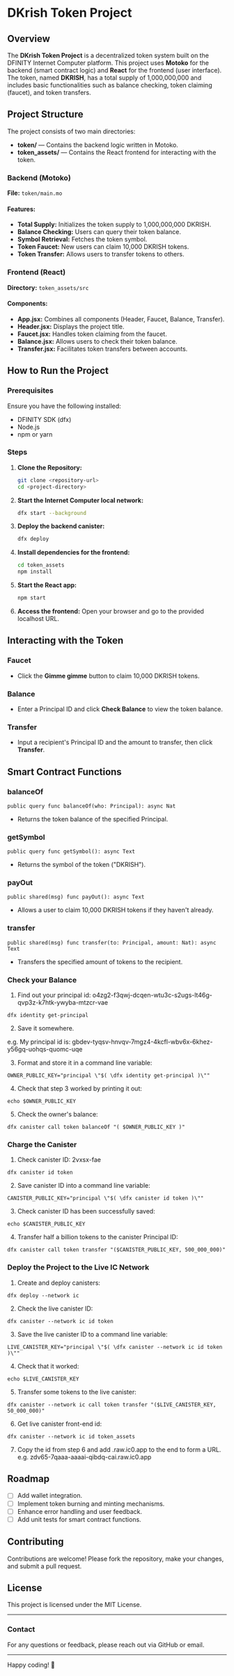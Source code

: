 # DKrish Token Project

## Overview
The **DKrish Token Project** is a decentralized token system built on the DFINITY Internet Computer platform. This project uses **Motoko** for the backend (smart contract logic) and **React** for the frontend (user interface). The token, named **DKRISH**, has a total supply of 1,000,000,000 and includes basic functionalities such as balance checking, token claiming (faucet), and token transfers.

## Project Structure

The project consists of two main directories:

- **token/** — Contains the backend logic written in Motoko.
- **token_assets/** — Contains the React frontend for interacting with the token.

### Backend (Motoko)

**File:** `token/main.mo`

#### Features:
- **Total Supply:** Initializes the token supply to 1,000,000,000 DKRISH.
- **Balance Checking:** Users can query their token balance.
- **Symbol Retrieval:** Fetches the token symbol.
- **Token Faucet:** New users can claim 10,000 DKRISH tokens.
- **Token Transfer:** Allows users to transfer tokens to others.

### Frontend (React)

**Directory:** `token_assets/src`

#### Components:
- **App.jsx:** Combines all components (Header, Faucet, Balance, Transfer).
- **Header.jsx:** Displays the project title.
- **Faucet.jsx:** Handles token claiming from the faucet.
- **Balance.jsx:** Allows users to check their token balance.
- **Transfer.jsx:** Facilitates token transfers between accounts.

## How to Run the Project

### Prerequisites
Ensure you have the following installed:
- DFINITY SDK (dfx)
- Node.js
- npm or yarn

### Steps

1. **Clone the Repository:**
   ```bash
   git clone <repository-url>
   cd <project-directory>
   ```

2. **Start the Internet Computer local network:**
   ```bash
   dfx start --background
   ```

3. **Deploy the backend canister:**
   ```bash
   dfx deploy
   ```

4. **Install dependencies for the frontend:**
   ```bash
   cd token_assets
   npm install
   ```

5. **Start the React app:**
   ```bash
   npm start
   ```

6. **Access the frontend:**
   Open your browser and go to the provided localhost URL.

## Interacting with the Token

### Faucet
- Click the **Gimme gimme** button to claim 10,000 DKRISH tokens.

### Balance
- Enter a Principal ID and click **Check Balance** to view the token balance.

### Transfer
- Input a recipient's Principal ID and the amount to transfer, then click **Transfer**.

## Smart Contract Functions

### balanceOf
```motoko
public query func balanceOf(who: Principal): async Nat
```
- Returns the token balance of the specified Principal.

### getSymbol
```motoko
public query func getSymbol(): async Text
```
- Returns the symbol of the token ("DKRISH").

### payOut
```motoko
public shared(msg) func payOut(): async Text
```
- Allows a user to claim 10,000 DKRISH tokens if they haven't already.

### transfer
```motoko
public shared(msg) func transfer(to: Principal, amount: Nat): async Text
```
- Transfers the specified amount of tokens to the recipient.

### Check your Balance

1. Find out your principal id: o4zg2-f3qwj-dcqen-wtu3c-s2ugs-lt46g-qvp3z-k7htk-ywyba-mtzcr-vae

```
dfx identity get-principal
```

2. Save it somewhere.

e.g. My principal id is: gbdev-tyqsv-hnvqv-7mgz4-4kcfl-wbv6x-6khez-y56gq-uohqs-quomc-uqe


3. Format and store it in a command line variable:
```
OWNER_PUBLIC_KEY="principal \"$( \dfx identity get-principal )\""
```

4. Check that step 3 worked by printing it out:
```
echo $OWNER_PUBLIC_KEY
```

5. Check the owner's balance:
```
dfx canister call token balanceOf "( $OWNER_PUBLIC_KEY )"
```

### Charge the Canister


1. Check canister ID: 2vxsx-fae
```
dfx canister id token
```

2. Save canister ID into a command line variable:
```
CANISTER_PUBLIC_KEY="principal \"$( \dfx canister id token )\""
```

3. Check canister ID has been successfully saved:
```
echo $CANISTER_PUBLIC_KEY
```

4. Transfer half a billion tokens to the canister Principal ID:
```
dfx canister call token transfer "($CANISTER_PUBLIC_KEY, 500_000_000)"
```

### Deploy the Project to the Live IC Network

1. Create and deploy canisters:

```
dfx deploy --network ic
```

2. Check the live canister ID:
```
dfx canister --network ic id token
```

3. Save the live canister ID to a command line variable:
```
LIVE_CANISTER_KEY="principal \"$( \dfx canister --network ic id token )\""
```

4. Check that it worked:
```
echo $LIVE_CANISTER_KEY
```

5. Transfer some tokens to the live canister:
```
dfx canister --network ic call token transfer "($LIVE_CANISTER_KEY, 50_000_000)"
```

6. Get live canister front-end id:
```
dfx canister --network ic id token_assets
```
7. Copy the id from step 6 and add .raw.ic0.app to the end to form a URL.
e.g. zdv65-7qaaa-aaaai-qibdq-cai.raw.ic0.app

## Roadmap

- [ ] Add wallet integration.
- [ ] Implement token burning and minting mechanisms.
- [ ] Enhance error handling and user feedback.
- [ ] Add unit tests for smart contract functions.

## Contributing

Contributions are welcome! Please fork the repository, make your changes, and submit a pull request.

## License

This project is licensed under the MIT License.

---

### Contact
For any questions or feedback, please reach out via GitHub or email.

---

Happy coding! 🚀
